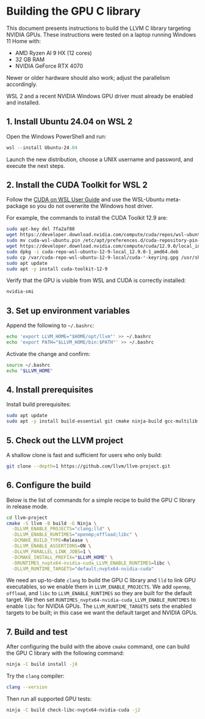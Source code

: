 # Building the GPU C library

This document presents instructions to build the LLVM C library targeting NVIDIA GPUs. These instructions were tested on a laptop running Windows 11 Home with:  

* AMD Ryzen AI 9 HX (12 cores)  
* 32 GB RAM
* NVIDIA GeForce RTX 4070

Newer or older hardware should also work; adjust the parallelism accordingly.

WSL 2 and a recent NVIDIA Windows GPU driver must already be enabled and installed.

## 1. Install Ubuntu 24.04 on WSL 2

Open the Windows PowerShell and run:

```powershell
wsl --install Ubuntu-24.04
```

Launch the new distribution, choose a UNIX username and password, and execute the next steps.

## 2. Install the CUDA Toolkit for WSL 2

Follow the [CUDA on WSL User Guide](https://docs.nvidia.com/cuda/wsl-user-guide/index.html#cuda-support-for-wsl-2) and use the WSL-Ubuntu meta-package so you do not overwrite the Windows host driver.

For example, the commands to install the CUDA Toolkit 12.9 are:

```bash
sudo apt-key del 7fa2af80
wget https://developer.download.nvidia.com/compute/cuda/repos/wsl-ubuntu/x86_64/cuda-wsl-ubuntu.pin
sudo mv cuda-wsl-ubuntu.pin /etc/apt/preferences.d/cuda-repository-pin-600
wget https://developer.download.nvidia.com/compute/cuda/12.9.0/local_installers/cuda-repo-wsl-ubuntu-12-9-local_12.9.0-1_amd64.deb
sudo dpkg -i cuda-repo-wsl-ubuntu-12-9-local_12.9.0-1_amd64.deb
sudo cp /var/cuda-repo-wsl-ubuntu-12-9-local/cuda-*-keyring.gpg /usr/share/keyrings/
sudo apt update
sudo apt -y install cuda-toolkit-12-9
```

Verify that the GPU is visible from WSL and CUDA is correctly installed:

```bash
nvidia-smi
```

## 3. Set up environment variables

Append the following to `~/.bashrc`:

```bash
echo 'export LLVM_HOME="$HOME/opt/llvm"' >> ~/.bashrc
echo 'export PATH="$LLVM_HOME/bin:$PATH"' >> ~/.bashrc
```

Activate the change and confirm:

```bash
source ~/.bashrc
echo "$LLVM_HOME"
```

## 4. Install prerequisites

Install build prerequisites:

```bash
sudo apt update
sudo apt -y install build-essential git cmake ninja-build gcc-multilib
```

## 5. Check out the LLVM project

A shallow clone is fast and sufficient for users who only build:

```bash
git clone --depth=1 https://github.com/llvm/llvm-project.git
```

## 6. Configure the build

Below is the list of commands for a simple recipe to build the GPU C library in release mode.

```bash
cd llvm-project
cmake -S llvm -B build -G Ninja \
  -DLLVM_ENABLE_PROJECTS="clang;lld" \
  -DLLVM_ENABLE_RUNTIMES="openmp;offload;libc" \
  -DCMAKE_BUILD_TYPE=Release \
  -DLLVM_ENABLE_ASSERTIONS=ON \
  -DLLVM_PARALLEL_LINK_JOBS=1 \
  -DCMAKE_INSTALL_PREFIX="$LLVM_HOME" \
  -DRUNTIMES_nvptx64-nvidia-cuda_LLVM_ENABLE_RUNTIMES=libc \
  -DLLVM_RUNTIME_TARGETS="default;nvptx64-nvidia-cuda"
```

We need an up-to-date `clang` to build the GPU C library and `lld` to link GPU executables, so we enable them in `LLVM_ENABLE_PROJECTS`. We add `openmp`, `offload`, and `libc` to `LLVM_ENABLE_RUNTIMES` so they are built for the default target. We then set `RUNTIMES_nvptx64-nvidia-cuda_LLVM_ENABLE_RUNTIMES` to enable `libc` for NVIDIA GPUs. The `LLVM_RUNTIME_TARGETS` sets the enabled targets to be built; in this case we want the default target and NVIDIA GPUs.

## 7. Build and test

After configuring the build with the above `cmake` command, one can build the GPU C library with the following command:

```bash
ninja -C build install -j8
```

Try the `clang` compiler:

```bash
clang --version
```

Then run all supported GPU tests:

```bash
ninja -C build check-libc-nvptx64-nvidia-cuda -j2
```
